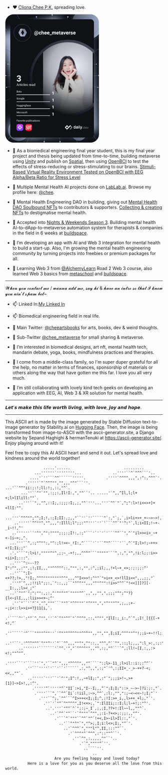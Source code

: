 - ♥ [Cliona Chee P.K.](https://clionachee.com) spreading love.

<a href="https://app.daily.dev/chee_metaverse"><img src="https://github.com/clionachee/clionachee/blob/main/devcard.svg" width="300" alt="Chee Metaverse's Dev Card"/></a>

- 💞️ As a biomedical engineering final year student, this is my final year project and thesis being updated from time-to-time, building metaverse using [Unity](https://www.spatial.io/toolkit) and publish on [Spatial](https://www.spatial.io/), then using [OpenBCI](https://openbci.com/) to test the effects of stress-reducing or stress-stimulating to our brains. [Stimuli-Based Virtual Reality Environment Tested on OpenBCI with EEG Alpha/Beta Ratio for Stress Level](https://www.canva.com/design/DAFV-a509Qw/NpiMrwPnrRzaynxEzyzGaw/view?utm_content=DAFV-a509Qw&utm_campaign=designshare&utm_medium=link&utm_source=publishsharelink)
- 💞️ Multiple Mental Health AI projects done on [LabLab.ai](https://lablab.ai/). Browse my profile here: [@chee](https://lablab.ai/u/@chee). 
- 💞️ Mental Health Engineering DAO in building, giving out [Mental Health DAO Soulbound NFTs](https://mintkudos.xyz/community/mentalHealthDAO) to contributors & supporters. [Collecting & creating NFTs](https://opensea.io/cheeartsbooks) to destigmatise mental health.

     
- 🌱 Accepted into [Nights & Weekends Season 3](https://twitter.com/_nightsweekends). Building mental health AI-to-dApp-to-metaverse automation system for therapists & companies in the field in 6 weeks at [buildspace](https://m.buildspace.so/).
- 🌱 I’m developing an app with AI and Web 3 integration for mental health to build a start-up.
      Also, I'm growing the mental health engineering community by turning projects into freebies or premium packages for all.
- 🌱 Learning Web 3 from [@AlchemyLearn](https://university.alchemy.com/) Road 2 Web 3 course, also learned Web 3 basics from [metaschool](https://metaschool.so/profile/chee_metaverse) and [buildspace](https://m.buildspace.so/).

________________________________________________________________________________________________________________________

𝓦𝓱𝓮𝓷 𝔂𝓸𝓾 𝓬𝓸𝓷𝓽𝓪𝓬𝓽 𝓶𝓮 / 𝔀𝓪𝓷𝓷𝓪 𝓪𝓭𝓭 𝓶𝓮, 𝓼𝓪𝔂 𝓱𝓲 & 𝓱𝓪𝓿𝓮 𝓪𝓷 𝓲𝓷𝓽𝓻𝓸 𝓼𝓸 𝓽𝓱𝓪𝓽 𝓘 𝓴𝓷𝓸𝔀 𝔂𝓸𝓾 𝓪𝓲𝓷'𝓽 𝓼𝓹𝓪𝓶 𝓫𝓸𝓽~
- 📫 Linked In:[My Linked In](https://www.linkedin.com/in/cheepuikhei/) 
- 📫 Biomedical engineering field in real life.
- 👋 Main Twitter: [@cheeartsbooks](https://twitter.com/cheeartsbooks) for arts, books, dev & weird thoughts.
- 👋 Sub-Twitter [@chee_metaverse](https://twitter.com/chee_metaverse) for small sharing & metaverse.

- 👀 I’m interested in biomedical designs, art nft, mental health tech, mandarin debate, yoga, books, mindfulness practices and therapies.
- 👀 I come from a middle-class family, so I'm super duper grateful for all the help, no matter in terms of finances, sponsorship of materials or others along the way that have gotten me this far. I love you all very much.
- 👀 I’m still collaborating with lovely kind tech geeks on developing an application with EEG, AI, Web 3 & XR solution for mental health. 

________________________________________________________________________________________________________________________

𝙇𝙚𝙩'𝙨 𝙢𝙖𝙠𝙚 𝙩𝙝𝙞𝙨 𝙡𝙞𝙛𝙚 𝙬𝙤𝙧𝙩𝙝 𝙡𝙞𝙫𝙞𝙣𝙜, 𝙬𝙞𝙩𝙝 𝙡𝙤𝙫𝙚, 𝙟𝙤𝙮 𝙖𝙣𝙙 𝙝𝙤𝙥𝙚.

________________________________________________________________________________________________________________________

This ASCII art is made by the image generated by Stable Diffusion text-to-image generator by Stability.ai on [Hugging Face](https://huggingface.co/stabilityai). Then, the image is being transformed from image-to-ASCII with the ascii-generator.site, a Django website by Sepand Haghighi & hermanTenuki at https://ascii-generator.site/. Enjoy playing around with it!  

Feel free to copy this AI ASCII heart and send it out. Let's spread love and kindness around the world together!    


                                                                                          

                                                                                          
                                                                                          
                     .....'......                        .........                        
                 ...''''''`''''''''...              ..''''``^`^^^```'..                   
               ....'`''```^^``````'''''.         .''''`^^^^,,,",:^:,^^^`'.                
             .'''''`^`^^^"","",,,"^"```''.     ...'``^^"ii:;:!;ll:!;,::,"^`.              
           ...''``^"`"",:;;:,Il!I:,","^``'.. .....'`^,,^Il,l;l+<;l>lIlill:""`.            
          ..'''``",,"^,::I;,:;;;:I;,;,"^`'''...'''`^^`"`,^;":l>!i<<>+]+<llI:"^.           
        ...'''`^^^"^;"^;I;!,:;I;II:,;,,"``''`''`````^`:,"`;,`,i>li+>+_+~~>~>!,`'          
        ..'''''`^^""^,"^,,,":Illl;l";;:"^'''`''`'```^^`"'^:"`,l;i<II;!~+-_i~!!,^'         
       ..''''''``'^",^":"""";;;:;I!:,:;"```'`'`'`'```^^``",^`"il>><i>_~+<-]i~>;,^.        
      ...'''``^,:;"^"":,"^:;l!><~_!I:,^````'`'``^"^````'``,^`"I;l>!;~++><!I;Ii;;"`        
      .'.'```":l>i!,""""^"^,;;~_-+!;,,^^^^```"""""```^,:,^,"^,!i:l;;:i>><ii>I;:::".       
      ..'''`^:~--??I":^",,:"",;!;II,,,""^^^^^::,^"",:,"",:^,;il;,,!+l~+_<>;:;:;;:^'       
      ..''``";I~<+??;!>,,"!I;,^^^""""""""^^",,,^^I<>>!;^"^`">i<+_<>!llIi<<",,,;;,"`       
      .'''^`^,,;!!il";;:,`"::,,;``"^^^"",,,"^"^"":!i>>"^^`"!<<]]]?][-__I:,,;l><_;"`       
      ..'`^"^`":":"":,;:,^'^"^"^`""""^^`,,",,"",",;;;"^";^"?}{l<~ilI,,,:lii>><+~;^'       
       .''`"``'`^`","^,"""```""^`"^^"""`"^""",","^"""^",;,,;+-~;i<::l>>i>+?}11[i,`.       
        .'````^'`:"^`^,^"",''`^`^""^^`"`^^^",::,"^"","IlI:;_i:,^`^,;I!_[{{[-+<!,^`        
        .''`````'^```""""^""''`'^""^^^^^""^^^"",,"","",I;iI,^^^""^"!;;i~+~!!l;;,`         
         ..''``'.'^^^"^^`^""^''`^``^^,,,""^",^"::,,"^^,^``^",::;l;,,,":l_>:,:;:".         
          ..'''''''```````'`^^.'","`^^^^"",,"^,:;,"^````^,;ll!~[I,:,,:><!;""^"^.          
            .''''```'````''`",'``"^`",,,"^^^^",,"^````":;l>-11_;l>il::i:;:^^`'            
             .''```''''`'``'``'``````,:,"^,,",:;"`'^,:;II+_-_>-++?-<;<<,,""`.             
              ..'''''`'''``'`^'";I^:!,,~+lI;:",:"`";;;i>!~,>+[1}]~>I>!,,:^'.              
                .'''''^`''''"^`"II`:>i,"I--I;,,^`";I;I;"::>_~->~]?i:;:,"`.                
                 .''''```^,``^^`Ii`:!iil,:~>,^^`,:l:,"",":;~<~<<~!;I;"`'                  
                   .'''``^;,`^^```^I>++<<I;;I;^,;!I:>+_i,,l>++_+l;,"`'.                   
                     .''`'`"^`^"^^^",I!<+>;,`":IlIIi;::I;l;l~+!;:"^'.                     
                      ..'.'''`"^^`^`";:;~_I`,;,;I,??+!:Il~~l,,""^`.                       
                        ..'`^^`"^``'`^"""`^"",;:i-?+<>;:;;:,,"^'.                         
                          .'```^`"""``^^`"^`!+<,I>~il>Il::,"`'.                           
                            ..'``^"^"`","^>;,I;i:l<>;I;,"^`'.                             
                              ..'`^^^`","""l"^,II,:::"^``.                                
                                .'`^^^"^`^^^,:"::""^``'.                                  
                                  .''`^",:,,,,,^"``'..                                    
                                     .'`^,""""^`''.                                       
                                       ..````''.                                          
                                           ..                                             
                          Are you feeling happy and loved today?  
              Here is a love for you as you deserve all the love from this world.



                                                   
                                                                                          
                                                                                          
                                                                                          

